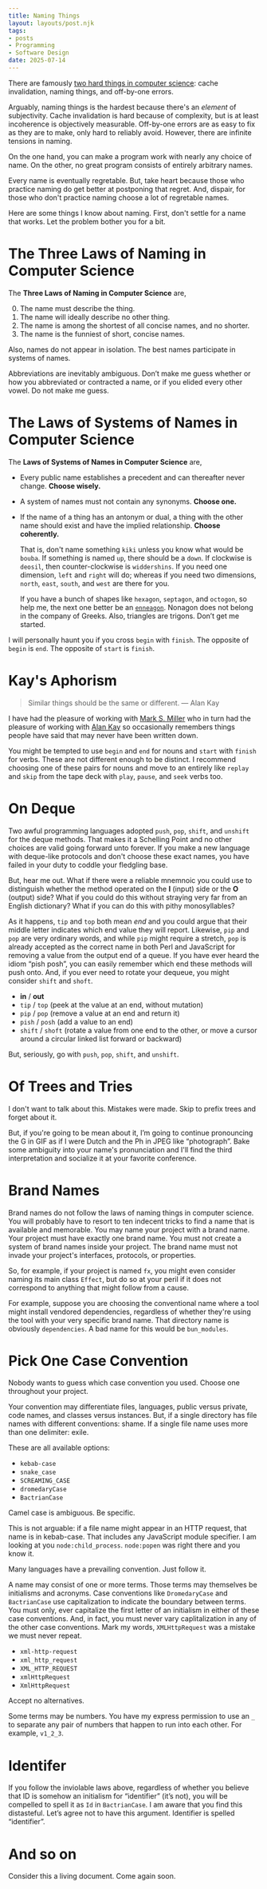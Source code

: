 ```yaml
---
title: Naming Things
layout: layouts/post.njk
tags:
- posts
- Programming
- Software Design
date: 2025-07-14
---
```


There are famously [two hard things in computer
science](https://martinfowler.com/bliki/TwoHardThings.html): cache
invalidation, naming things, and off-by-one errors.

Arguably, naming things is the hardest because there's an _element_ of
subjectivity.
Cache invalidation is hard because of complexity, but is at least incoherence
is objectively measurable.
Off-by-one errors are as easy to fix as they are to make, only hard to reliably
avoid.
However, there are infinite tensions in naming.

On the one hand, you can make a program work with nearly any choice of name.
On the other, no great program consists of entirely arbitrary names.

Every name is eventually regretable.
But, take heart because those who practice naming do get better at postponing
that regret.
And, dispair, for those who don't practice naming choose a lot of regretable
names.

Here are some things I know about naming.
First, don't settle for a name that works.
Let the problem bother you for a bit.

# The Three Laws of Naming in Computer Science

The **Three Laws of Naming in Computer Science** are,

0. The name must describe the thing.
1. The name will ideally describe no other thing.
2. The name is among the shortest of all concise names, and no shorter.
3. The name is the funniest of short, concise names.

Also, names do not appear in isolation.
The best names participate in systems of names.

Abbreviations are inevitably ambiguous.
Don’t make me guess whether or how you abbreviated or contracted a name, or if
you elided every other vowel.
Do not make me guess.

# The Laws of Systems of Names in Computer Science

The **Laws of Systems of Names in Computer Science** are,

- Every public name establishes a precedent and can thereafter never change.
  **Choose wisely.**

- A system of names must not contain any synonyms.
  **Choose one.**

- If the name of a thing has an antonym or dual, a thing with the other name
  should exist and have the implied relationship.
  **Choose coherently.**

  That is, don't name something `kiki` unless you know what would be `bouba`.
  If something is named `up`, there should be a `down`.
  If clockwise is `deosil`, then counter-clockwise is `widdershins`.
  If you need one dimension, `left` and `right` will do; whereas if you need
  two dimensions, `north`, `east`, `south`, and `west` are there for you.

  If you have a bunch of shapes like `hexagon`, `septagon`, and `octogon`,
  so help me, the next one better be an
  [`enneagon`](https://en.wikipedia.org/wiki/Nonagon).
  Nonagon does not belong in the company of Greeks.
  Also, triangles are trigons.
  Don’t get me started.

I will personally haunt you if you cross `begin` with `finish`.
The opposite of `begin` is `end`.
The opposite of `start` is `finish`.

# Kay's Aphorism

> Similar things should be the same or different.
> — Alan Kay

I have had the pleasure of working with [Mark S.
Miller](https://en.wikipedia.org/wiki/Mark_S._Miller) who in turn had the
pleasure of working with [Alan Kay](https://en.wikipedia.org/wiki/Alan_Kay) so
occasionally remembers things people have said that may never have been written
down.

You might be tempted to use `begin` and `end` for nouns and `start` with
`finish` for verbs.
These are not different enough to be distinct.
I recommend choosing one of these pairs for nouns and move to an entirely like
`replay` and `skip` from the tape deck with `play`, `pause`, and `seek` verbs
too.

# On Deque

Two awful programming languages adopted `push`, `pop`, `shift`, and `unshift`
for the deque methods.
That makes it a Schelling Point and no other choices are valid going forward
unto forever.
If you make a new language with deque-like protocols and don't choose these
exact names, you have failed in your duty to coddle your fledgling base.

But, hear me out.
What if there were a reliable mnemnoic you could use to distinguish
whether the method operated on the <b>I</b> (input) side or the <b>O</b>
(output) side?
What if you could do this without straying very far from an English dictionary?
What if you can do this with pithy monosyllables?

As it happens, `tip` and `top` both mean _end_ and you could argue that their
middle letter indicates which end value they will report.
Likewise, `pip` and `pop` are very ordinary words, and while `pip` might
require a stretch, `pop` is already accepted as the correct name in both Perl
and JavaScript for removing a value from the output end of a queue.
If you have ever heard the idiom “pish posh”, you can easily remember
which end these methods will push onto.
And, if you ever need to rotate your dequeue, you might consider `shift` and
`shoft`.

- **in** / **out**
- `tip` / `top` (peek at the value at an end, without mutation)
- `pip` / `pop` (remove a value at an end and return it)
- `pish` / `posh` (add a value to an end)
- `shift` / `shoft` (rotate a value from one end to the other, or move a cursor
  around a circular linked list forward or backward)

But, seriously, go with `push`, `pop`, `shift`, and `unshift`.

# Of Trees and Tries

I don't want to talk about this.
Mistakes were made.
Skip to prefix trees and forget about it.

But, if you're going to be mean about it, I’m going to continue pronouncing the
G in GIF as if I were Dutch and the Ph in JPEG like “photograph”.
Bake some ambiguity into your name's pronunciation and I'll find the third
interpretation and socialize it at your favorite conference.

# Brand Names

Brand names do not follow the laws of naming things in computer science.
You will probably have to resort to ten indecent tricks to find a name that is
available and memorable.
You may name your project with a brand name.
Your project must have exactly one brand name.
You must not create a system of brand names inside your project.
The brand name must not invade your project's interfaces, protocols, or
properties.

So, for example, if your project is named `fx`, you might even consider
naming its main class `Effect`, but do so at your peril if it does not
correspond to anything that might follow from a cause.

For example, suppose you are choosing the conventional name where a tool
might install vendored dependencies, regardless of whether they're
using the tool with your very specific brand name.
That directory name is obviously `dependencies`.
A bad name for this would be `bun_modules`.

# Pick One Case Convention

Nobody wants to guess which case convention you used.
Choose one throughout your project.

Your convention may differentiate files, languages, public versus private, code
names, and classes versus instances.
But, if a single directory has file names with different conventions: shame.
If a single file name uses more than one delimiter: exile.

These are all available options:

- `kebab-case`
- `snake_case`
- `SCREAMING_CASE`
- `dromedaryCase`
- `BactrianCase`

Camel case is ambiguous.
Be specific.

This is not arguable: if a file name might appear in an HTTP request, that name
is in kebab-case.
That includes any JavaScript module specifier.
I am looking at you `node:child_process`.
`node:popen` was right there and you know it.

Many languages have a prevailing convention.
Just follow it.

A name may consist of one or more terms.
Those terms may themselves be initialisms and acronyms.
Case conventions like `DromedaryCase` and `BactrianCase`
use capitalization to indicate the boundary between terms.
You must only, ever capitalize the first letter of an initialism
in either of these case conventions.
And, in fact, you must never vary caplitalization in any
of the other case conventions.
Mark my words, `XMLHttpRequest` was a mistake we must never
repeat.

- `xml-http-request`
- `xml_http_request`
- `XML_HTTP_REQUEST`
- `xmlHttpRequest`
- `XmlHttpRequest`

Accept no alternatives.

Some terms may be numbers.
You have my express permission to use an `_` to separate any pair of numbers
that happen to run into each other.
For example, `v1_2_3`.

# Identifer

If you follow the inviolable laws above, regardless of whether you believe that ID
is somehow an initialism for “identifier” (it’s not), you will be compelled
to spell it as `Id` in `BactrianCase`.
I am aware that you find this distasteful.
Let’s agree not to have this argument.
Identifier is spelled “identifier”.

# And so on

Consider this a living document.
Come again soon.
